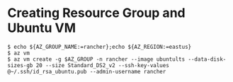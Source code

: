 # Creating Resource Group and Ubuntu VM

```
$ echo ${AZ_GROUP_NAME:=rancher};echo ${AZ_REGION:=eastus} 
$ az vm
$ az vm create -g $AZ_GROUP -n rancher --image ubuntults --data-disk-sizes-gb 20 --size Standard_DS2_v2 --ssh-key-values @~/.ssh/id_rsa_ubuntu.pub --admin-username rancher
```
